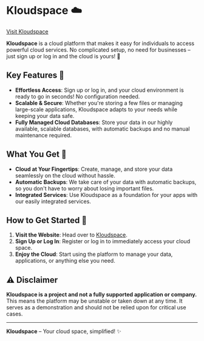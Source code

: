 # Kloudspace ☁️

[Visit Kloudspace](https://kloudspacee.web.app/)

**Kloudspace** is a cloud platform that makes it easy for individuals to access powerful cloud services. No complicated setup, no need for businesses – just sign up or log in and the cloud is yours! 🚀

## Key Features 🔑

- **Effortless Access**: Sign up or log in, and your cloud environment is ready to go in seconds! No configuration needed.
- **Scalable & Secure**: Whether you're storing a few files or managing large-scale applications, Kloudspace adapts to your needs while keeping your data safe.
- **Fully Managed Cloud Databases**: Store your data in our highly available, scalable databases, with automatic backups and no manual maintenance required.

## What You Get 🎁

- **Cloud at Your Fingertips**: Create, manage, and store your data seamlessly on the cloud without hassle.
- **Automatic Backups**: We take care of your data with automatic backups, so you don't have to worry about losing important files.
- **Integrated Services**: Use Kloudspace as a foundation for your apps with our easily integrated services.

## How to Get Started 🏁

1. **Visit the Website**: Head over to [Kloudspace](https://kloudspacee.web.app/).
2. **Sign Up or Log In**: Register or log in to immediately access your cloud space.
3. **Enjoy the Cloud**: Start using the platform to manage your data, applications, or anything else you need.

## ⚠️ Disclaimer

**Kloudspace is a project and not a fully supported application or company.** This means the platform may be unstable or taken down at any time. It serves as a demonstration and should not be relied upon for critical use cases.

---

**Kloudspace** – Your cloud space, simplified! ✨
